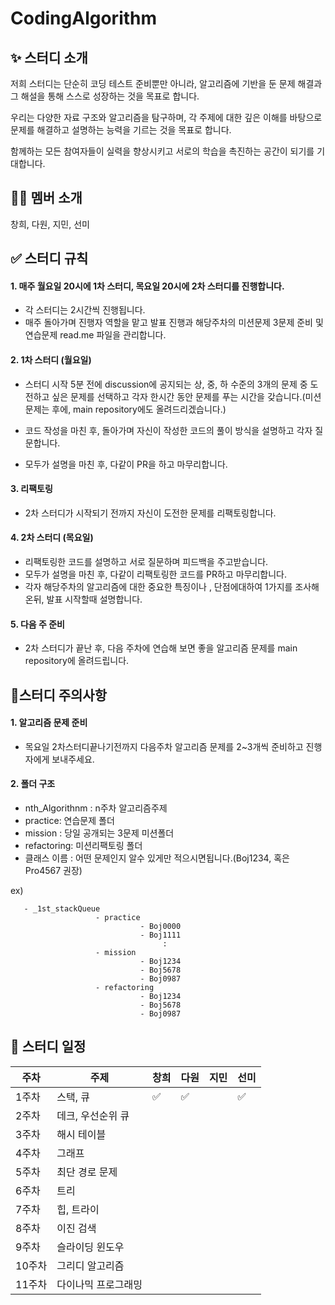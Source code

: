 # CodingAlgorithm

## ✨ 스터디 소개

저희 스터디는 단순히 코딩 테스트 준비뿐만 아니라, 알고리즘에 기반을 둔 문제 해결과 그 해설을 통해 스스로 성장하는 것을 목표로 합니다. 

우리는 다양한 자료 구조와 알고리즘을 탐구하며, 각 주제에 대한 깊은 이해를 바탕으로 문제를 해결하고 설명하는 능력을 기르는 것을 목표로 합니다.

함께하는 모든 참여자들이 실력을 향상시키고 서로의 학습을 촉진하는 공간이 되기를 기대합니다.





## 👩‍💻 멤버 소개

창희, 다원, 지민, 선미




## ✅ 스터디 규칙


#### 1. 매주 월요일 20시에 1차 스터디, 목요일 20시에 2차 스터디를 진행합니다.
   
  - 각 스터디는 2시간씩 진행됩니다.
  - 매주 돌아가며 진행자 역할을 맡고 발표 진행과 해당주차의 미션문제 3문제 준비 및 연습문제 read.me 파일을 관리합니다.
  
#### 2. 1차 스터디 (월요일)

  - 스터디 시작 5분 전에 discussion에 공지되는 상, 중, 하 수준의 3개의 문제 중 도전하고 싶은 문제를 선택하고 각자 한시간 동안 문제를 푸는 시간을 갖습니다.(미션 문제는 후에, main repository에도 올려드리겠습니다.)

  - 코드 작성을 마친 후, 돌아가며 자신이 작성한 코드의 풀이 방식을 설명하고 각자 질문합니다.

  - 모두가 설명을 마친 후, 다같이 PR을 하고 마무리합니다.

#### 3. 리팩토링
   
  - 2차 스터디가 시작되기 전까지 자신이 도전한 문제를 리팩토링합니다.
    
#### 4. 2차 스터디 (목요일)

  - 리팩토링한 코드를 설명하고 서로 질문하며 피드백을 주고받습니다.
  - 모두가 설명을 마친 후, 다같이 리팩토링한 코드를 PR하고 마무리합니다.
  - 각자 해당주차의 알고리즘에 대한 중요한 특징이나 , 단점에대하여 1가지를 조사해온뒤, 발표 시작할때 설명합니다.
    
#### 5. 다음 주 준비
  - 2차 스터디가 끝난 후, 다음 주차에 연습해 보면 좋을 알고리즘 문제를 main repository에 올려드립니다.


## 📍스터디 주의사항
#### 1. 알고리즘 문제 준비
- 목요일 2차스터디끝나기전까지 다음주차 알고리즘 문제를 2~3개씩 준비하고 진행자에게 보내주세요.
#### 2. 폴더 구조
- nth_Algorithnm : n주차 알고리즘주제
- practice: 연습문제 폴더
- mission : 당일 공개되는 3문제 미션폴더
- refactoring: 미션리팩토링 폴더
- 클래스 이름 : 어떤 문제인지 알수 있게만 적으시면됩니다.(Boj1234, 혹은 Pro4567 권장)
  
ex)
      
    
       - _1st_stackQueue
                       - practice
                                 - Boj0000
                                 - Boj1111
                                      :
                       - mission 
                                 - Boj1234
                                 - Boj5678
                                 - Boj0987     
                       - refactoring
                                 - Boj1234
                                 - Boj5678
                                 - Boj0987



## 📆 스터디 일정

| 주차   | 주제             | 창희 | 다원 | 지민 | 선미 |
|-------|-----------------|-----|-----|-----|-----|
| 1주차 | 스택, 큐           | ✅  | ✅   |  | ✅  |
| 2주차 | 데크, 우선순위 큐    |     |     |     |     |
| 3주차 | 해시 테이블         |     |     |     |     |
| 4주차 | 그래프             |     |     |     |     |
| 5주차 | 최단 경로 문제       |     |     |     |     |
| 6주차 | 트리              |     |     |     |     |
| 7주차 | 힙, 트라이         |     |     |     |     |
| 8주차 | 이진 검색          |     |     |     |     |
| 9주차 | 슬라이딩 윈도우      |     |     |     |     |
| 10주차| 그리디 알고리즘      |     |     |     |     |
| 11주차 | 다이나믹 프로그래밍  |      |     |     |     |
